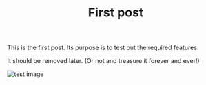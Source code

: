 ﻿---
layout: post
title: First post
categories:
  - Test
tags:
  - Test
---

This is the first post. Its purpose is to test out the required features. 

It should be removed later. (Or not and treasure it forever and ever!)

![test image](/sfg-site-2/assets/images/test1.png)
